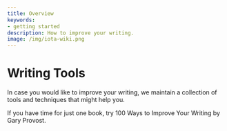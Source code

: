 ```yaml
---
title: Overview
keywords:
- getting started
description: How to improve your writing.
image: /img/iota-wiki.png
---
```


# Writing Tools

In case you would like to improve your writing, we maintain a collection of tools and techniques that might help you.

If you have time for just one book, try 100 Ways to Improve Your Writing by Gary Provost.